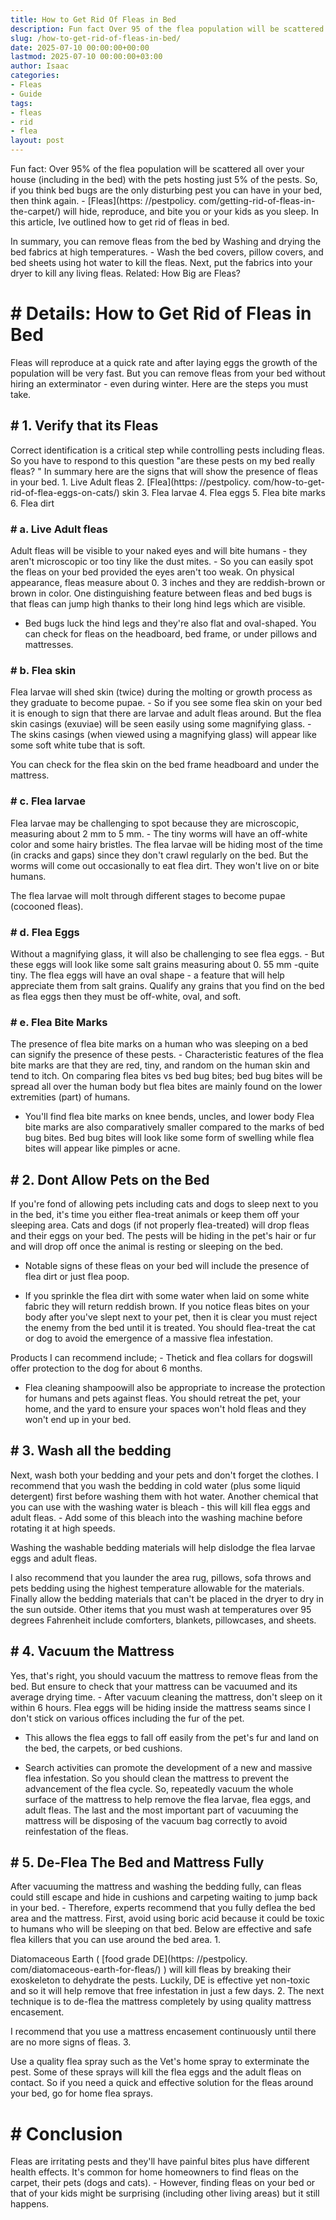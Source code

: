```yaml
---
title: How to Get Rid Of Fleas in Bed
description: Fun fact Over 95 of the flea population will be scattered all over your house including in the bed with the pets hosting just 5 of the pests. So, if you think...
slug: /how-to-get-rid-of-fleas-in-bed/
date: 2025-07-10 00:00:00+00:00
lastmod: 2025-07-10 00:00:00+03:00
author: Isaac
categories:
- Fleas
- Guide
tags:
- fleas
- rid
- flea
layout: post
---
```


Fun fact: Over 95% of the flea population will be scattered all over your house (including in the bed) with the pets hosting just 5% of the pests. So, if you think bed bugs are the only disturbing pest you can have in your bed, then think again. - [Fleas](https: //pestpolicy. com/getting-rid-of-fleas-in-the-carpet/) will hide, reproduce, and bite you or your kids as you sleep. In this article, Ive outlined how to get rid of fleas in bed.

In summary, you can remove fleas from the bed by Washing and drying the bed fabrics at high temperatures. - Wash the bed covers, pillow covers, and bed sheets using hot water to kill the fleas. Next, put the fabrics into your dryer to kill any living fleas. Related: How Big are Fleas?

# # Details: How to Get Rid of Fleas in Bed

Fleas will reproduce at a quick rate and after laying eggs the growth of the population will be very fast. But you can remove fleas from your bed without hiring an exterminator - even during winter. Here are the steps you must take.

## # 1. Verify that its Fleas

Correct identification is a critical step while controlling pests including fleas. So you have to respond to this question "are these pests on my bed really fleas? " In summary here are the signs that will show the presence of fleas in your bed. 1. Live Adult fleas 2. [Flea](https: //pestpolicy. com/how-to-get-rid-of-flea-eggs-on-cats/) skin 3. Flea larvae 4. Flea eggs 5. Flea bite marks 6. Flea dirt

### # a. Live Adult fleas

Adult fleas will be visible to your naked eyes and will bite humans - they aren't microscopic or too tiny like the dust mites. - So you can easily spot the fleas on your bed provided the eyes aren't too weak. On physical appearance, fleas measure about 0. 3 inches and they are reddish-brown or brown in color. One distinguishing feature between fleas and bed bugs is that fleas can jump high thanks to their long hind legs which are visible.

- Bed bugs luck the hind legs and they're also flat and oval-shaped. You can check for fleas on the headboard, bed frame, or under pillows and mattresses.

### # b. Flea skin

Flea larvae will shed skin (twice) during the molting or growth process as they graduate to become pupae. - So if you see some flea skin on your bed it is enough to sign that there are larvae and adult fleas around. But the flea skin casings (exuviae) will be seen easily using some magnifying glass. - The skins casings (when viewed using a magnifying glass) will appear like some soft white tube that is soft.

You can check for the flea skin on the bed frame headboard and under the mattress.

### # c. Flea larvae

Flea larvae may be challenging to spot because they are microscopic, measuring about 2 mm to 5 mm. - The tiny worms will have an off-white color and some hairy bristles. The flea larvae will be hiding most of the time (in cracks and gaps) since they don't crawl regularly on the bed. But the worms will come out occasionally to eat flea dirt. They won't live on or bite humans.

The flea larvae will molt through different stages to become pupae (cocooned fleas).

### # d. Flea Eggs

Without a magnifying glass, it will also be challenging to see flea eggs. - But these eggs will look like some salt grains measuring about 0. 55 mm -quite tiny. The flea eggs will have an oval shape - a feature that will help appreciate them from salt grains. Qualify any grains that you find on the bed as flea eggs then they must be off-white, oval, and soft.

### # e. Flea Bite Marks

The presence of flea bite marks on a human who was sleeping on a bed can signify the presence of these pests. - Characteristic features of the flea bite marks are that they are red, tiny, and random on the human skin and tend to itch. On comparing flea bites vs bed bug bites; bed bug bites will be spread all over the human body but flea bites are mainly found on the lower extremities (part) of humans.

- You'll find flea bite marks on knee bends, uncles, and lower body Flea bite marks are also comparatively smaller compared to the marks of bed bug bites. Bed bug bites will look like some form of swelling while flea bites will appear like pimples or acne.

## # 2. Dont Allow Pets on the Bed

If you're fond of allowing pets including cats and dogs to sleep next to you in the bed, it's time you either flea-treat animals or keep them off your sleeping area. Cats and dogs (if not properly flea-treated) will drop fleas and their eggs on your bed. The pests will be hiding in the pet's hair or fur and will drop off once the animal is resting or sleeping on the bed.

- Notable signs of these fleas on your bed will include the presence of flea dirt or just flea poop.

- If you sprinkle the flea dirt with some water when laid on some white fabric they will return reddish brown. If you notice fleas bites on your body after you've slept next to your pet, then it is clear you must reject the enemy from the bed until it is treated. You should flea-treat the cat or dog to avoid the emergence of a massive flea infestation.

Products I can recommend include; - Thetick and flea collars for dogswill offer protection to the dog for about 6 months.

- Flea cleaning shampoowill also be appropriate to increase the protection for humans and pets against fleas. You should retreat the pet, your home, and the yard to ensure your spaces won't hold fleas and they won't end up in your bed.

## # 3. Wash all the bedding

Next, wash both your bedding and your pets and don't forget the clothes. I recommend that you wash the bedding in cold water (plus some liquid detergent) first before washing them with hot water. Another chemical that you can use with the washing water is bleach - this will kill flea eggs and adult fleas. - Add some of this bleach into the washing machine before rotating it at high speeds.

Washing the washable bedding materials will help dislodge the flea larvae eggs and adult fleas.

I also recommend that you launder the area rug, pillows, sofa throws and pets bedding using the highest temperature allowable for the materials. Finally allow the bedding materials that can't be placed in the dryer to dry in the sun outside. Other items that you must wash at temperatures over 95 degrees Fahrenheit include comforters, blankets, pillowcases, and sheets.

## # 4. Vacuum the Mattress

Yes, that's right, you should vacuum the mattress to remove fleas from the bed. But ensure to check that your mattress can be vacuumed and its average drying time. - After vacuum cleaning the mattress, don't sleep on it within 6 hours. Flea eggs will be hiding inside the mattress seams since I don't stick on various offices including the fur of the pet.

- This allows the flea eggs to fall off easily from the pet's fur and land on the bed, the carpets, or bed cushions.

- Search activities can promote the development of a new and massive flea infestation. So you should clean the mattress to prevent the advancement of the flea cycle. So, repeatedly vacuum the whole surface of the mattress to help remove the flea larvae, flea eggs, and adult fleas. The last and the most important part of vacuuming the mattress will be disposing of the vacuum bag correctly to avoid reinfestation of the fleas.

## # 5. De-Flea The Bed and Mattress Fully

After vacuuming the mattress and washing the bedding fully, can fleas could still escape and hide in cushions and carpeting waiting to jump back in your bed. - Therefore, experts recommend that you fully deflea the bed area and the mattress. First, avoid using boric acid because it could be toxic to humans who will be sleeping on that bed. Below are effective and safe flea killers that you can use around the bed area. 1.

Diatomaceous Earth ( [food grade DE](https: //pestpolicy. com/diatomaceous-earth-for-fleas/) ) will kill fleas by breaking their exoskeleton to dehydrate the pests. Luckily, DE is effective yet non-toxic and so it will help remove that free infestation in just a few days. 2. The next technique is to de-flea the mattress completely by using quality mattress encasement.

I recommend that you use a mattress encasement continuously until there are no more signs of fleas. 3.

Use a quality flea spray such as the Vet's home spray to exterminate the pest. Some of these sprays will kill the flea eggs and the adult fleas on contact. So if you need a quick and effective solution for the fleas around your bed, go for home flea sprays.

# # Conclusion

Fleas are irritating pests and they'll have painful bites plus have different health effects. It's common for home homeowners to find fleas on the carpet, their pets (dogs and cats). - However, finding fleas on your bed or that of your kids might be surprising (including other living areas) but it still happens.
